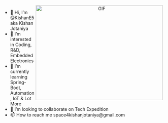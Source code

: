 <a target="_blank" align="center">
  <img align="right" top="500" height="300" width="400" alt="GIF" src="https://giphy.com/gifs/vhs-retrowave-retrofuture-usCEjijo8oZhpaAuas">
</a>
<ul>
  <li> 👋 Hi, I’m @KishanE5 aka Kishan Jotaniya</li>
  <li> 👀 I’m interested in Coding, R&D, Embedded Electronics</li>
  <li> 🌱 I’m currently learning Spring-Boot, Automation, IoT & Lot More</li>
  <li> 💞️ I’m looking to collaborate on Tech Expedition</li>
  <li> 📫 How to reach me space4kishanjotaniya@gmail.com</li>
 </ul>
